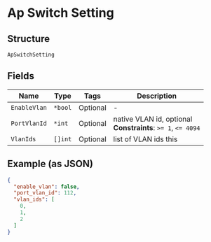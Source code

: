 
# Ap Switch Setting

## Structure

`ApSwitchSetting`

## Fields

| Name | Type | Tags | Description |
|  --- | --- | --- | --- |
| `EnableVlan` | `*bool` | Optional | - |
| `PortVlanId` | `*int` | Optional | native VLAN id, optional<br>**Constraints**: `>= 1`, `<= 4094` |
| `VlanIds` | `[]int` | Optional | list of VLAN ids this |

## Example (as JSON)

```json
{
  "enable_vlan": false,
  "port_vlan_id": 112,
  "vlan_ids": [
    0,
    1,
    2
  ]
}
```


